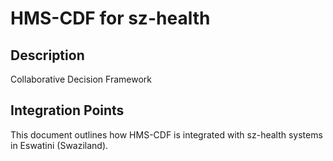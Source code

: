 # HMS-CDF for sz-health

## Description

Collaborative Decision Framework

## Integration Points

This document outlines how HMS-CDF is integrated with sz-health systems in Eswatini (Swaziland).
